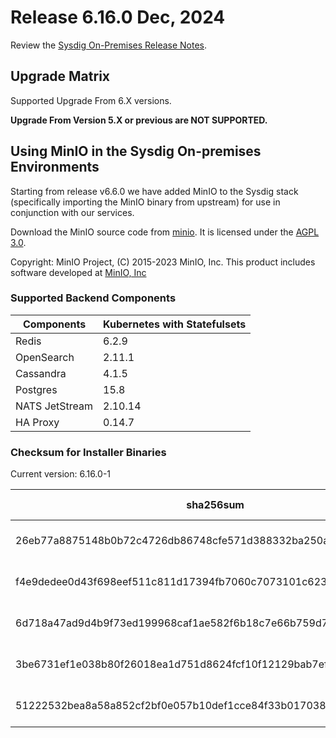 Release 6.16.0 Dec, 2024
===

Review the [Sysdig On-Premises Release Notes](https://docs.sysdig.com/en/release-notes/sysdig-on-premises-release-notes/).

Upgrade Matrix
---

Supported Upgrade From 6.X versions.

**Upgrade From Version 5.X or previous are NOT SUPPORTED.**

## Using MinIO in the Sysdig On-premises Environments

Starting from release v6.6.0 we have added MinIO to the Sysdig stack (specifically importing the MinIO binary from upstream) for use in conjunction with our services.

Download the MinIO source code from [minio](https://github.com/minio/minio). It is licensed under the [AGPL 3.0](https://github.com/minio/minio/blob/master/LICENSE).

Copyright: MinIO Project, (C) 2015-2023 MinIO, Inc. This product includes software developed at [MinIO, Inc](https://min.io/)

### Supported Backend Components

| **Components** | **Kubernetes with Statefulsets** |
|---|---|
| Redis                      | 6.2.9 |
| OpenSearch                 | 2.11.1 |
| Cassandra                  | 4.1.5 |
| Postgres                   | 15.8 |
| NATS JetStream             | 2.10.14 |
| HA Proxy                   | 0.14.7 |


### Checksum for Installer Binaries

Current version: 6.16.0-1

| **sha256sum** | **Installer binary** |
|---|---|
| 26eb77a8875148b0b72c4726db86748cfe571d388332ba250a3bcdda304bcd1b | installer-darwin-amd64 |
| f4e9dedee0d43f698eef511c811d17394fb7060c7073101c62320c5751f933a3 | installer-darwin-arm64 |
| 6d718a47ad9d4b9f73ed199968caf1ae582f6b18c7e66b759d75de4765923566 | installer-linux-amd64 |
| 3be6731ef1e038b80f26018ea1d751d8624fcf10f12129bab7efeb73fa5aa8a2 | installer-linux-arm |
| 51222532bea8a58a852cf2bf0e057b10def1cce84f33b0170381f31bbb1b1d44 | installer-linux-arm64 |

